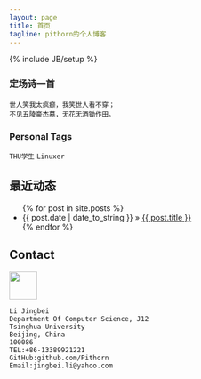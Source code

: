 ```yaml
---
layout: page
title: 首页
tagline: pithorn的个人博客
---
```

{% include JB/setup %}

### 定场诗一首

	世人笑我太疯癫，我笑世人看不穿； 
	不见五陵豪杰墓，无花无酒锄作田。

### Personal Tags

`THU学生` `Linuxer`

## 最近动态
<ul class="posts">
  {% for post in site.posts %}
    <li><span>{{ post.date | date_to_string }}</span> &raquo; <a href="{{ BASE_PATH }}{{ post.url }}">{{ post.title }}</a></li>
  {% endfor %}
</ul>

## Contact
<img src="favicon.ico" height="50" width="50" />

	Li Jingbei
	Department Of Computer Science, J12
	Tsinghua University
	Beijing, China
	100086
	TEL:+86-13389921221
	GitHub:github.com/Pithorn
	Email:jingbei.li@yahoo.com


